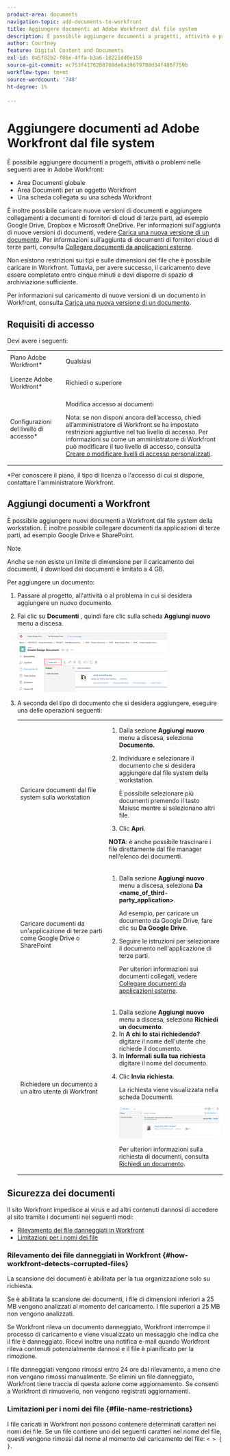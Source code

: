 ```yaml
---
product-area: documents
navigation-topic: add-documents-to-workfront
title: Aggiungere documenti ad Adobe Workfront dal file system
description: È possibile aggiungere documenti a progetti, attività o problemi in più aree in Adobe Workfront.
author: Courtney
feature: Digital Content and Documents
exl-id: 0a5f82b2-f86e-4ffa-b3a6-18221dd0e158
source-git-commit: ec753f4176208708de0a39679788d34f486f759b
workflow-type: tm+mt
source-wordcount: '748'
ht-degree: 1%

---
```


# Aggiungere documenti ad Adobe Workfront dal file system

È possibile aggiungere documenti a progetti, attività o problemi nelle seguenti aree in Adobe Workfront:

* Area Documenti globale
* Area Documenti per un oggetto Workfront
* Una scheda collegata su una scheda Workfront

È inoltre possibile caricare nuove versioni di documenti e aggiungere collegamenti a documenti di fornitori di cloud di terze parti, ad esempio Google Drive, Dropbox e Microsoft OneDrive. Per informazioni sull&#39;aggiunta di nuove versioni di documenti, vedere [Carica una nuova versione di un documento](../../documents/managing-documents/upload-new-document-version.md). Per informazioni sull’aggiunta di documenti di fornitori cloud di terze parti, consulta [Collegare documenti da applicazioni esterne](../../documents/adding-documents-to-workfront/link-documents-from-external-apps.md).

Non esistono restrizioni sui tipi e sulle dimensioni dei file che è possibile caricare in Workfront. Tuttavia, per avere successo, il caricamento deve essere completato entro cinque minuti e devi disporre di spazio di archiviazione sufficiente.

Per informazioni sul caricamento di nuove versioni di un documento in Workfront, consulta [Carica una nuova versione di un documento](../../documents/managing-documents/upload-new-document-version.md).

## Requisiti di accesso

Devi avere i seguenti:

<table style="table-layout:auto"> 
 <col> 
 <col> 
 <tbody> 
  <tr> 
   <td role="rowheader">Piano Adobe Workfront*</td> 
   <td> <p> Qualsiasi</p> </td> 
  </tr> 
  <tr> 
   <td role="rowheader">Licenze Adobe Workfront*</td> 
   <td> <p>Richiedi o superiore</p> </td> 
  </tr> 
  <tr> 
   <td role="rowheader">Configurazioni del livello di accesso*</td> 
   <td> <p>Modifica accesso ai documenti</p> <p>Nota: se non disponi ancora dell’accesso, chiedi all’amministratore di Workfront se ha impostato restrizioni aggiuntive nel tuo livello di accesso. Per informazioni su come un amministratore di Workfront può modificare il tuo livello di accesso, consulta <a href="../../administration-and-setup/add-users/configure-and-grant-access/create-modify-access-levels.md" class="MCXref xref">Creare o modificare livelli di accesso personalizzati</a>.</p> </td> 
  </tr> 
 </tbody> 
</table>

&#42;Per conoscere il piano, il tipo di licenza o l&#39;accesso di cui si dispone, contattare l&#39;amministratore Workfront.

## Aggiungi documenti a Workfront

È possibile aggiungere nuovi documenti a Workfront dal file system della workstation. È inoltre possibile collegare documenti da applicazioni di terze parti, ad esempio Google Drive e SharePoint.

>[!NOTE]
>
>Anche se non esiste un limite di dimensione per il caricamento dei documenti, il download dei documenti è limitato a 4 GB.

Per aggiungere un documento:

1. Passare al progetto, all&#39;attività o al problema in cui si desidera aggiungere un nuovo documento.
1. Fai clic su **Documenti** , quindi fare clic sulla scheda **Aggiungi nuovo** menu a discesa.

   ![](assets/add-new-350x138.png)

1. A seconda del tipo di documento che si desidera aggiungere, eseguire una delle operazioni seguenti:

   <table style="table-layout:auto"> 
    <col> 
    <col> 
    <tbody> 
     <tr> 
      <td role="rowheader">Caricare documenti dal file system sulla workstation</td> 
      <td> 
       <ol> 
        <li value="1">Dalla sezione <strong>Aggiungi nuovo</strong> menu a discesa, seleziona <strong>Documento.</strong></li> 
        <li value="2"> <p>Individuare e selezionare il documento che si desidera aggiungere dal file system della workstation.<br></p> <p>È possibile selezionare più documenti premendo il tasto Maiusc mentre si selezionano altri file.</p> </li> 
        <li value="3">Clic <strong>Apri</strong>.</li> 
       </ol> 
       <p><b>NOTA</b>: è anche possibile trascinare i file direttamente dal file manager nell’elenco dei documenti.</td> 
     </tr> 
     <tr> 
      <td role="rowheader">Caricare documenti da un'applicazione di terze parti come Google Drive o SharePoint</td> 
      <td> 
       <ol> 
        <li value="1"> <p>Dalla sezione <strong>Aggiungi nuovo</strong> menu a discesa, seleziona <strong>Da &lt;name_of_third-party_application&gt;</strong>.</p> <p>Ad esempio, per caricare un documento da Google Drive, fare clic su <strong>Da Google Drive</strong>.</p> </li> 
        <li value="2"> <p>Seguire le istruzioni per selezionare il documento nell'applicazione di terze parti.<br></p> <p>Per ulteriori informazioni sui documenti collegati, vedere <a href="../../documents/adding-documents-to-workfront/link-documents-from-external-apps.md" class="MCXref xref">Collegare documenti da applicazioni esterne</a>.</p> </li> 
       </ol> </td> 
     </tr> 
     <tr> 
      <td role="rowheader">Richiedere un documento a un altro utente di Workfront</td> 
      <td> 
       <ol> 
        <li value="1">Dalla sezione <strong>Aggiungi nuovo</strong> menu a discesa, seleziona <strong>Richiedi un documento</strong>.</li> 
        <li value="2">In <strong>A chi lo stai richiedendo?</strong> digitare il nome dell'utente che richiede il documento.</li> 
        <li value="3">In <strong>Informali sulla tua richiesta</strong> digitare il nome del documento.</li> 
        <li value="4"> <p>Clic <strong>Invia richiesta</strong>.</p> <p>La richiesta viene visualizzata nella scheda Documenti.</p> <p> <img src="assets/request-a-document-350x110.png" style="width: 350;height: 110;" data-mc-conditions="QuicksilverOrClassic.Quicksilver"> </p> <p>Per ulteriori informazioni sulla richiesta di documenti, consulta <a href="../../documents/adding-documents-to-workfront/request-a-document.md" class="MCXref xref">Richiedi un documento</a>.</p> </li> 
       </ol> </td> 
     </tr> 
    </tbody> 
   </table>

## Sicurezza dei documenti

Il sito Workfront impedisce ai virus e ad altri contenuti dannosi di accedere al sito tramite i documenti nei seguenti modi:

* [Rilevamento dei file danneggiati in Workfront](#how-workfront-detects-corrupted-files)
* [Limitazioni per i nomi dei file](#file-name-restrictions)

### Rilevamento dei file danneggiati in Workfront {#how-workfront-detects-corrupted-files}

La scansione dei documenti è abilitata per la tua organizzazione solo su richiesta.

Se è abilitata la scansione dei documenti, i file di dimensioni inferiori a 25 MB vengono analizzati al momento del caricamento. I file superiori a 25 MB non vengono analizzati.

Se Workfront rileva un documento danneggiato, Workfront interrompe il processo di caricamento e viene visualizzato un messaggio che indica che il file è danneggiato. Ricevi inoltre una notifica e-mail quando Workfront rileva contenuti potenzialmente dannosi e il file è pianificato per la rimozione.

I file danneggiati vengono rimossi entro 24 ore dal rilevamento, a meno che non vengano rimossi manualmente. Se elimini un file danneggiato, Workfront tiene traccia di questa azione come aggiornamento. Se consenti a Workfront di rimuoverlo, non vengono registrati aggiornamenti.

### Limitazioni per i nomi dei file {#file-name-restrictions}

I file caricati in Workfront non possono contenere determinati caratteri nei nomi dei file. Se un file contiene uno dei seguenti caratteri nel nome del file, questi vengono rimossi dal nome al momento del caricamento del file: `< > { }`.
